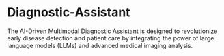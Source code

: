 # Diagnostic-Assistant
The AI-Driven Multimodal Diagnostic Assistant is designed to revolutionize early disease detection and patient care by integrating the power of large language models (LLMs) and advanced medical imaging analysis. 
